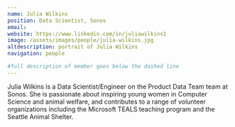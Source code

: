 ```yaml
---
name: Julia Wilkins
position: Data Scientist, Sonos
email: 
website: https://www.linkedin.com/in/juliawilkins1
image: /assets/images/people/julia-wilkins.jpg
altdescription: portrait of Julia Wilkins
navigation: people

#full description of member goes below the dashed line
---
```

Julia Wilkins is a Data Scientist/Engineer on the Product Data Team team at Sonos. She is passionate about inspiring young women in Computer Science and animal welfare, and contributes to a range of volunteer organizations including the Microsoft TEALS teaching program and the Seattle Animal Shelter.


